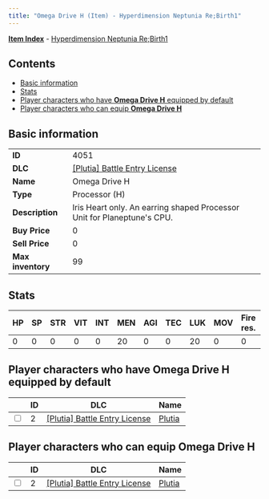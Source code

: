 ```yaml
---
title: "Omega Drive H (Item) - Hyperdimension Neptunia Re;Birth1"
---
```


[**Item Index**](/neptunia/rb1/item/index.html) - [Hyperdimension Neptunia Re;Birth1](/neptunia/rb1)

## Contents

- [Basic information](#basic-information)
- [Stats](#stats)
- [Player characters who have **Omega Drive H** equipped by default](#player-characters-who-have-omega-drive-h-equipped-by-default)
- [Player characters who can equip **Omega Drive H**](#player-characters-who-can-equip-omega-drive-h)

## Basic information

|   |   |
| -- | -- |
| **ID** | 4051 |
| **DLC** | [[Plutia] Battle Entry License](/neptunia/rb1/dlc/7-plutia.html) |
| **Name** | Omega Drive H |
| **Type** | Processor (H) |
| **Description** | Iris Heart only. An earring shaped Processor Unit for Planeptune's CPU. |
| **Buy Price** | 0 |
| **Sell Price** | 0 |
| **Max inventory** | 99 |

## Stats

| HP | SP | STR | VIT | INT | MEN | AGI | TEC | LUK | MOV | Fire res. | Ice res. | Wind res. | Lightning res. |
| -- | -- | --- | --- | --- | --- | --- | --- | --- | --- | --------- | -------- | --------- | -------------- |
| 0 | 0 | 0 | 0 | 0 | 20 | 0 | 0 | 20 | 0 | 0 | 0 | 0 | 0 |

## Player characters who have **Omega Drive H** equipped by default

|    | ID | DLC | Name |
| -- | -- | --- | ---- |
| <input type="checkbox" id="rb1-player-7-2" class="trackbox" /> | 2 | [[Plutia] Battle Entry License](/neptunia/rb1/dlc/7-plutia.html) | [Plutia](/neptunia/rb1/player/7-2-plutia.html) |

## Player characters who can equip **Omega Drive H**

|    | ID | DLC | Name |
| -- | -- | --- | ---- |
| <input type="checkbox" id="rb1-player-7-2" class="trackbox" /> | 2 | [[Plutia] Battle Entry License](/neptunia/rb1/dlc/7-plutia.html) | [Plutia](/neptunia/rb1/player/7-2-plutia.html) |